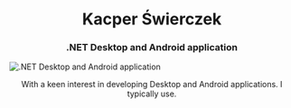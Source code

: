 <h1 align="center">Kacper Świerczek</h1>
<h3 align="center"> .NET Desktop and Android application</h3>

![.NET Desktop and Android application](https://media.licdn.com/dms/image/D4E16AQH90gZKiPuXgA/profile-displaybackgroundimage-shrink_350_1400/0/1693758489334?e=1699488000&v=beta&t=-2_Vj5A-CI0PAzZKAUsp_sPcU9IXN0y9GI0ZfsYuB6k)

<p align="center">With a keen interest in developing Desktop and Android applications. I typically use.</p>




